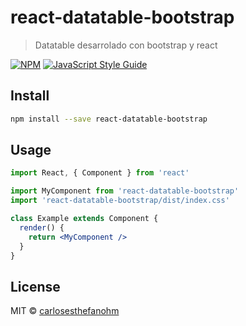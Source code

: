 # react-datatable-bootstrap

> Datatable desarrolado con bootstrap y react

[![NPM](https://img.shields.io/npm/v/react-datatable-bootstrap.svg)](https://www.npmjs.com/package/react-datatable-bootstrap) [![JavaScript Style Guide](https://img.shields.io/badge/code_style-standard-brightgreen.svg)](https://standardjs.com)

## Install

```bash
npm install --save react-datatable-bootstrap
```

## Usage

```jsx
import React, { Component } from 'react'

import MyComponent from 'react-datatable-bootstrap'
import 'react-datatable-bootstrap/dist/index.css'

class Example extends Component {
  render() {
    return <MyComponent />
  }
}
```

## License

MIT © [carlosesthefanohm](https://github.com/carlosesthefanohm)
